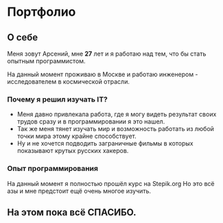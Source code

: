 # Портфолио

[][def]

## О себе 

Меня зовут Арсений, мне **27** лет и я работаю над тем, что бы стать опытным программистом. 

На данный момент проживаю в Москве и работаю инженером - исследователем в космической отрасли.

### Почему я решил изучать IT?

 - Меня давно привлекала работа, где я могу видеть результат своих трудов сразу и в программировании я это нашел.
 - Так же меня тянет изучать мир и возможность работать из любой точки мира этому крайне способствует.
 - Ну и не хочется подводить заграничные фильмы в которых показывают крутых русских хакеров. 

### Опыт программирования

На данный момент я полностью прошёл курс на Stepik.org
Но это всё азы и мне предстоит ещё очень многое изучить.

## На этом пока всё СПАСИБО.

[def]: https://sun1-87.userapi.com/impf/c858320/v858320656/43b97/yHJVUc79xdI.jpg?size=960x1280&quality=96&sign=de88a65d1593ab2830eb1dc392e7ab71&type=album